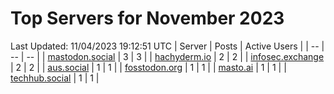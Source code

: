 # Top Servers for November 2023
Last Updated: 11/04/2023 19:12:51 UTC
| Server | Posts | Active Users |
| -- | -- | -- |
| [mastodon.social](https://mastodon.social/tags/PowerShell) | 3 | 3 |
| [hachyderm.io](https://hachyderm.io/tags/PowerShell) | 2 | 2 |
| [infosec.exchange](https://infosec.exchange/tags/PowerShell) | 2 | 2 |
| [aus.social](https://aus.social/tags/PowerShell) | 1 | 1 |
| [fosstodon.org](https://fosstodon.org/tags/PowerShell) | 1 | 1 |
| [masto.ai](https://masto.ai/tags/PowerShell) | 1 | 1 |
| [techhub.social](https://techhub.social/tags/PowerShell) | 1 | 1 |
